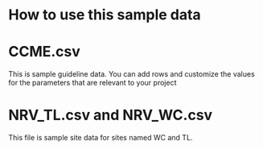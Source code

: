 # How to use this sample data

# CCME.csv

This is sample guideline data. You can add rows and customize the values for the parameters that are relevant to your project

# NRV_TL.csv and NRV_WC.csv

This file is sample site data for sites named WC and TL.
